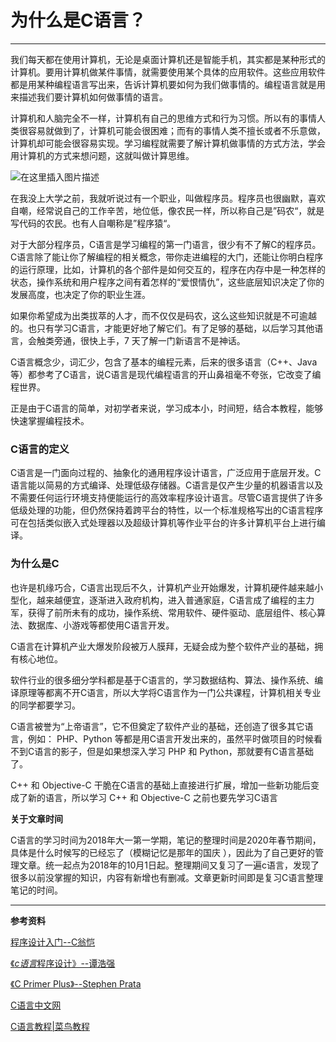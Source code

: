 # 为什么是C语言？






------

我们每天都在使用计算机，无论是桌面计算机还是智能手机，其实都是某种形式的计算机。要用计算机做某件事情，就需要使用某个具体的应用软件。这些应用软件都是用某种编程语言写出来，告诉计算机要如何为我们做事情的。编程语言就是用来描述我们要计算机如何做事情的语言。

计算机和人脑完全不一样，计算机有自己的思维方式和行为习惯。所以有的事情人类很容易就做到了，计算机可能会很困难；而有的事情人类不擅长或者不乐意做，计算机却可能会很容易实现。学习编程就需要了解计算机做事情的方式方法，学会用计算机的方式来想问题，这就叫做计算思维。

![在这里插入图片描述](https://img-blog.csdnimg.cn/20200501212407142.jpg?x-oss-process=image/watermark,type_ZmFuZ3poZW5naGVpdGk,shadow_10,text_aHR0cHM6Ly9ibG9nLmNzZG4ubmV0L09sZEh1YW5nQw==,size_16,color_FFFFFF,t_70)




在我没上大学之前，我就听说过有一个职业，叫做程序员。程序员也很幽默，喜欢自嘲，经常说自己的工作辛苦，地位低，像农民一样，所以称自己是”码农“，就是写代码的农民。也有人自嘲称是”程序猿“。

对于大部分程序员，C语言是学习编程的第一门语言，很少有不了解C的程序员。
C语言除了能让你了解编程的相关概念，带你走进编程的大门，还能让你明白程序的运行原理，比如，计算机的各个部件是如何交互的，程序在内存中是一种怎样的状态，操作系统和用户程序之间有着怎样的“爱恨情仇”，这些底层知识决定了你的发展高度，也决定了你的职业生涯。

如果你希望成为出类拔萃的人才，而不仅仅是码农，这么这些知识就是不可逾越的。也只有学习C语言，才能更好地了解它们。有了足够的基础，以后学习其他语言，会触类旁通，很快上手，7 天了解一门新语言不是神话。

C语言概念少，词汇少，包含了基本的编程元素，后来的很多语言（C++、Java等）都参考了C语言，说C语言是现代编程语言的开山鼻祖毫不夸张，它改变了编程世界。

正是由于C语言的简单，对初学者来说，学习成本小，时间短，结合本教程，能够快速掌握编程技术。

### C语言的定义
C语言是一门面向过程的、抽象化的通用程序设计语言，广泛应用于底层开发。C语言能以简易的方式编译、处理低级存储器。C语言是仅产生少量的机器语言以及不需要任何运行环境支持便能运行的高效率程序设计语言。尽管C语言提供了许多低级处理的功能，但仍然保持着跨平台的特性，以一个标准规格写出的C语言程序可在包括类似嵌入式处理器以及超级计算机等作业平台的许多计算机平台上进行编译。

### 为什么是C

也许是机缘巧合，C语言出现后不久，计算机产业开始爆发，计算机硬件越来越小型化，越来越便宜，逐渐进入政府机构，进入普通家庭，C语言成了编程的主力军，获得了前所未有的成功，操作系统、常用软件、硬件驱动、底层组件、核心算法、数据库、小游戏等都使用C语言开发。

C语言在计算机产业大爆发阶段被万人膜拜，无疑会成为整个软件产业的基础，拥有核心地位。

软件行业的很多细分学科都是基于C语言的，学习数据结构、算法、操作系统、编译原理等都离不开C语言，所以大学将C语言作为一门公共课程，计算机相关专业的同学都要学习。

C语言被誉为“上帝语言”，它不但奠定了软件产业的基础，还创造了很多其它语言，例如：
PHP、Python 等都是用C语言开发出来的，虽然平时做项目的时候看不到C语言的影子，但是如果想深入学习 PHP 和 Python，那就要有C语言基础了。

C++ 和 Objective-C 干脆在C语言的基础上直接进行扩展，增加一些新功能后变成了新的语言，所以学习 C++ 和 Objective-C 之前也要先学习C语言





**关于文章时间**

C语言的学习时间为2018年大一第一学期，笔记的整理时间是2020年春节期间，具体是什么时候写的已经忘了（模糊记忆是那年的国庆 ），因此为了自己更好的管理文章。统一起点为2018年的10月1日起。整理期间又复习了一遍c语言，发现了很多以前没掌握的知识，内容有新增也有删减。文章更新时间即是复习C语言整理笔记的时间。



------

**参考资料** 



[程序设计入门--C翁恺](http://www.icourse163.org/learn/ZJU-199001?tid=1450247457#/learn/announce)

[《*c语言*程序设计》--谭浩强](https://baike.baidu.com/item/c%E8%AF%AD%E8%A8%80%E7%A8%8B%E5%BA%8F%E8%AE%BE%E8%AE%A1/19471979?fr=aladdin)

[《C Primer Plus》--Stephen Prata](https://baike.baidu.com/item/c%20primer%20plus/4851344?fr=aladdin)

[C语言中文网](http://c.biancheng.net/)

[C语言教程|菜鸟教程](https://www.runoob.com/cprogramming/c-tutorial.html)


